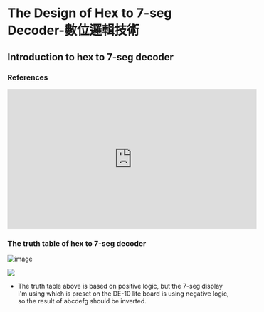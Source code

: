 # The Design of Hex to 7-seg Decoder-數位邏輯技術

## Introduction to hex to 7-seg decoder

### References
<iframe width="560" height="315" src="https://www.youtube.com/embed/zr64cGwOXsg?si=9_DdP1zpWYRoTmgK" title="YouTube video player" frameborder="0" allow="accelerometer; autoplay; clipboard-write; encrypted-media; gyroscope; picture-in-picture; web-share" allowfullscreen></iframe>

### The truth table of hex to 7-seg decoder

<img src="[your image file path here](https://hackmd.io/_uploads/SJA2hJse6.png)" alt="image" />

![](https://hackmd.io/_uploads/HylyTJsx6.png)

* The truth table above is based on positive logic, but the 7-seg display I'm using which is preset on the DE-10 lite board is using negative logic, so the result of abcdefg should be inverted. 
